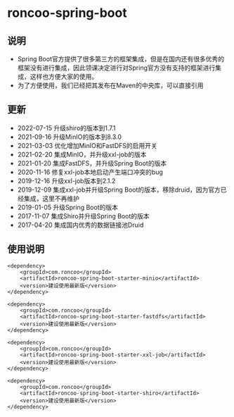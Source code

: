 # roncoo-spring-boot

## 说明

* Spring Boot官方提供了很多第三方的框架集成，但是在国内还有很多优秀的框架没有进行集成，因此领课决定进行对Spring官方没有支持的框架进行集成，这样也方便大家的使用。
* 为了方便使用，我们已经把其发布在Maven的中央库，可以直接引用

## 更新

* 2022-07-15 升级shiro的版本到1.7.1
* 2021-09-16 升级MinIO的版本到8.3.0
* 2021-03-03 优化增加MinIO和FastDFS的启用开关
* 2021-02-20 集成MinIO，并升级xxl-job的版本
* 2021-01-20 集成FastDFS，并升级Spring Boot的版本
* 2020-11-16 修复xxl-job本地启动产生端口冲突的bug
* 2019-12-16 升级xxl-job版本到2.1.2
* 2019-12-09 集成xxl-job并升级Spring Boot的版本，移除druid，因为官方已经集成，这里不再维护
* 2019-01-05 升级Spring Boot的版本
* 2017-11-07 集成Shiro并升级Spring Boot的版本
* 2017-04-20 集成国内优秀的数据链接池Druid

## 使用说明
```
<dependency>
    <groupId>com.roncoo</groupId>
    <artifactId>roncoo-spring-boot-starter-minio</artifactId>
    <version>建设使用最新版</version>
</dependency>

<dependency>
    <groupId>com.roncoo</groupId>
    <artifactId>roncoo-spring-boot-starter-fastdfs</artifactId>
    <version>建设使用最新版</version>
</dependency>

<dependency>
    <groupId>com.roncoo</groupId>
    <artifactId>roncoo-spring-boot-starter-xxl-job</artifactId>
    <version>建设使用最新版</version>
</dependency>

<dependency>
    <groupId>com.roncoo</groupId>
    <artifactId>roncoo-spring-boot-starter-shiro</artifactId>
    <version>建设使用最新版</version>
</dependency>
```
